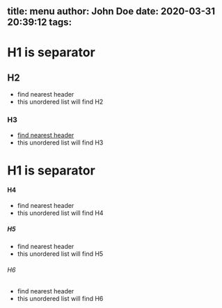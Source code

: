 title: menu
author: John Doe
date: 2020-03-31 20:39:12
tags:
---
# H1 is separator

## H2

- find nearest header
- this unordered list will find H2

### H3

- [find nearest header](/find-nearest-header)
- this unordered list will find H3

# H1 is separator

#### H4

- find nearest header
- this unordered list will find H4

##### H5

- find nearest header
- this unordered list will find H5

###### H6

- find nearest header
- this unordered list will find H6